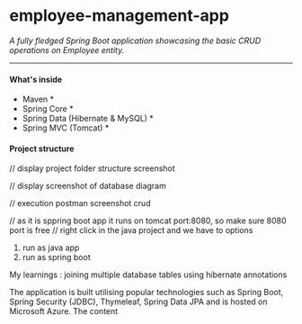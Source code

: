 # employee-management-app
_A fully fledged Spring
Boot application showcasing the basic CRUD operations on Employee entity._
<hr size="1">

#### What's inside <br>
* Maven *
* Spring Core *
* Spring Data (Hibernate & MySQL) *
* Spring MVC (Tomcat) *

#### Project structure <br>

// display project folder structure screenshot

// display screenshot of database diagram 

// execution postman screenshot crud

// as it is sppring boot app it runs on tomcat  port:8080, so make sure 8080 port is free
// right click in the java project and we have to options

1. run as java app
2. run as spring boot 


My learnings : joining multiple database tables using hibernate annotations



The application is built utilising popular technologies such as Spring
Boot, Spring Security (JDBC), Thymeleaf, Spring Data JPA and is hosted
on Microsoft Azure.
The content
